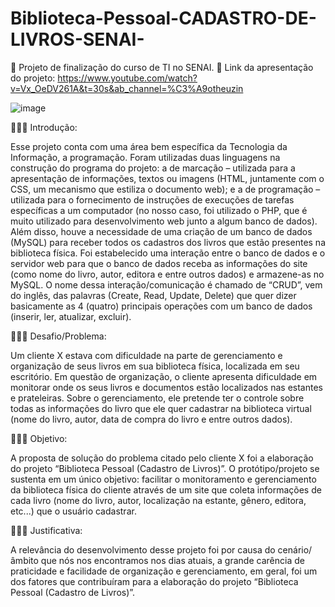 # Biblioteca-Pessoal-CADASTRO-DE-LIVROS-SENAI-


📌 Projeto de finalização do curso de TI no SENAI.
📌 Link da apresentação do projeto: https://www.youtube.com/watch?v=Vx_OeDV261A&t=30s&ab_channel=%C3%A9otheuzin

![image](https://user-images.githubusercontent.com/105472884/177934086-c09069e3-8e2c-43d4-acc9-d8e102cafc44.png)

👨🏿‍💻 Introdução:

Esse projeto conta com uma área bem específica da Tecnologia da Informação, a programação. Foram utilizadas duas linguagens na construção do programa do projeto: a de marcação – utilizada para a apresentação de informações, textos ou imagens (HTML, juntamente com o CSS, um mecanismo que estiliza o documento web); e a de programação – utilizada para o fornecimento de instruções de execuções de tarefas específicas a um computador (no nosso caso, foi utilizado o PHP, que é muito utilizado para desenvolvimento web junto a algum banco de dados). Além disso, houve a necessidade de uma criação de um banco de dados (MySQL) para receber todos os cadastros dos livros que estão presentes na biblioteca física. Foi estabelecido uma interação entre o banco de dados e o servidor web para que o banco de dados receba as informações do site (como nome do livro, autor, editora e entre outros dados) e armazene-as no MySQL. O nome dessa interação/comunicação é chamado de “CRUD”, vem do inglês, das palavras (Create, Read, Update, Delete) que quer dizer basicamente as 4 (quatro) principais operações com um banco de dados (inserir, ler, atualizar, excluir).

👨🏿‍💻 Desafio/Problema:

Um cliente X estava com dificuldade na parte de gerenciamento e organização de seus livros em sua biblioteca física, localizada em seu escritório. Em questão de organização, o cliente apresenta dificuldade em monitorar onde os seus livros e documentos estão localizados nas estantes e prateleiras. Sobre o gerenciamento, ele pretende ter o controle sobre todas as informações do livro que ele quer cadastrar na biblioteca virtual (nome do livro, autor, data de compra do livro e entre outros dados).

👨🏿‍💻 Objetivo:

A proposta de solução do problema citado pelo cliente X foi a elaboração do projeto “Biblioteca Pessoal (Cadastro de Livros)”. O protótipo/projeto se sustenta em um único objetivo: facilitar o monitoramento e gerenciamento da biblioteca física do cliente através de um site que coleta informações de cada livro (nome do livro, autor, localização na estante, gênero, editora, etc...) que o usuário cadastrar.

👨🏿‍💻 Justificativa:

A relevância do desenvolvimento desse projeto foi por causa do cenário/âmbito que nós nos encontramos nos dias atuais, a grande carência de praticidade e facilidade de organização e gerenciamento, em geral, foi um dos fatores que contribuíram para a elaboração do projeto “Biblioteca Pessoal (Cadastro de Livros)”.
